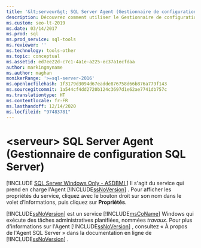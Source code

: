 ```yaml
---
title: '&lt;serveur&gt; SQL Server Agent (Gestionnaire de configuration SQL Server)'
description: Découvrez comment utiliser le Gestionnaire de configuration SQL Server pour afficher les propriétés du service SQL Server Agent.
ms.custom: seo-lt-2019
ms.date: 03/14/2017
ms.prod: sql
ms.prod_service: sql-tools
ms.reviewer: ''
ms.technology: tools-other
ms.topic: conceptual
ms.assetid: ed7ee22d-c7c1-4a1e-a225-ec37a1ecfdaa
author: markingmyname
ms.author: maghan
monikerRange: '>=sql-server-2016'
ms.openlocfilehash: 1f3179d3094d67eadde876758d66b876a779f143
ms.sourcegitcommit: 1a544cf4dd2720b124c3697d1e62ae7741db757c
ms.translationtype: HT
ms.contentlocale: fr-FR
ms.lasthandoff: 12/14/2020
ms.locfileid: "97483781"
---
```

# <a name="sql-server-agent-ltservergt-sql-server-configuration-manager"></a>&lt;serveur&gt; SQL Server Agent (Gestionnaire de configuration SQL Server)
[!INCLUDE [SQL Server Windows Only - ASDBMI ](../../includes/applies-to-version/sql-windows-only-asdbmi.md)]
  Il s'agit du service qui prend en charge l'Agent [!INCLUDE[ssNoVersion](../../includes/ssnoversion-md.md)] . Pour afficher les propriétés du service, cliquez avec le bouton droit sur son nom dans le volet d’informations, puis cliquez sur **Propriétés**.  
  
 [!INCLUDE[ssNoVersion](../../includes/ssnoversion-md.md)] est un service [!INCLUDE[msCoName](../../includes/msconame-md.md)] Windows qui exécute des tâches administratives planifiées, nommées *travaux*. Pour plus d'informations sur l'Agent [!INCLUDE[ssNoVersion](../../includes/ssnoversion-md.md)] , consultez « À propos de l'Agent SQL Server » dans la documentation en ligne de [!INCLUDE[ssNoVersion](../../includes/ssnoversion-md.md)] .  
  
  
